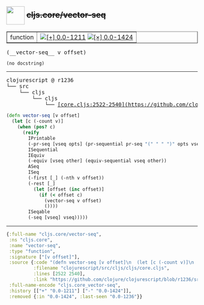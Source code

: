 ## <img width="48px" valign="middle" src="http://i.imgur.com/Hi20huC.png"> ~~cljs.core/vector-seq~~

 <table border="1">
<tr>
<td>function</td>
<td><a href="https://github.com/cljsinfo/api-refs/tree/0.0-1211"><img valign="middle" alt="[+] 0.0-1211" src="https://img.shields.io/badge/+-0.0--1211-lightgrey.svg"></a> <a href="https://github.com/cljsinfo/api-refs/tree/0.0-1424"><img valign="middle" alt="[×] 0.0-1424" src="https://img.shields.io/badge/×-0.0--1424-red.svg"></a> </td>
</tr>
</table>

 <samp>
(__vector-seq__ v offset)<br>
</samp>

```
(no docstring)
```

---

 <pre>
clojurescript @ r1236
└── src
    └── cljs
        └── cljs
            └── <ins>[core.cljs:2522-2540](https://github.com/clojure/clojurescript/blob/r1236/src/cljs/cljs/core.cljs#L2522-L2540)</ins>
</pre>

```clj
(defn vector-seq [v offset]
  (let [c (-count v)]
    (when (pos? c)
      (reify
        IPrintable
        (-pr-seq [vseq opts] (pr-sequential pr-seq "(" " " ")" opts vseq))
        ISequential
        IEquiv
        (-equiv [vseq other] (equiv-sequential vseq other))
        ASeq
        ISeq
        (-first [_] (-nth v offset))
        (-rest [_]
          (let [offset (inc offset)]
            (if (< offset c)
              (vector-seq v offset)
              ())))
        ISeqable
        (-seq [vseq] vseq)))))
```


---

```clj
{:full-name "cljs.core/vector-seq",
 :ns "cljs.core",
 :name "vector-seq",
 :type "function",
 :signature ["[v offset]"],
 :source {:code "(defn vector-seq [v offset]\n  (let [c (-count v)]\n    (when (pos? c)\n      (reify\n        IPrintable\n        (-pr-seq [vseq opts] (pr-sequential pr-seq \"(\" \" \" \")\" opts vseq))\n        ISequential\n        IEquiv\n        (-equiv [vseq other] (equiv-sequential vseq other))\n        ASeq\n        ISeq\n        (-first [_] (-nth v offset))\n        (-rest [_]\n          (let [offset (inc offset)]\n            (if (< offset c)\n              (vector-seq v offset)\n              ())))\n        ISeqable\n        (-seq [vseq] vseq)))))",
          :filename "clojurescript/src/cljs/cljs/core.cljs",
          :lines [2522 2540],
          :link "https://github.com/clojure/clojurescript/blob/r1236/src/cljs/cljs/core.cljs#L2522-L2540"},
 :full-name-encode "cljs.core_vector-seq",
 :history [["+" "0.0-1211"] ["-" "0.0-1424"]],
 :removed {:in "0.0-1424", :last-seen "0.0-1236"}}

```
